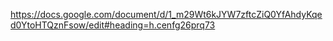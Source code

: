 https://docs.google.com/document/d/1_m29Wt6kJYW7zftcZiQ0YfAhdyKqed0YtoHTQznFsow/edit#heading=h.cenfg26prq73
 
